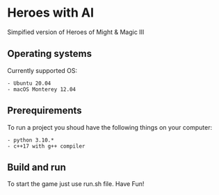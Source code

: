 # Heroes with AI

Simpified version of Heroes of Might & Magic III


## Operating systems 

Currently supported OS:

    - Ubuntu 20.04
    - macOS Monterey 12.04

## Prerequirements

To run a project you shoud have the following things on your computer:

    - python 3.10.*
    - c++17 with g++ compiler

## Build and run

To start the game just use run.sh file.
Have Fun!
